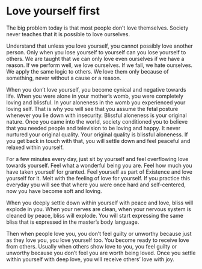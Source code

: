 # Love yourself first

The big problem today is that most people
don’t love themselves. Society never
teaches that it is possible to love ourselves.

Understand that unless you love yourself,
you cannot possibly love another person.
Only when you lose yourself to yourself
can you lose yourself to others. We are
taught that we can only love even ourselves
if we have a reason. If we perform well,
we love ourselves. If we fail, we hate
ourselves. We apply the same logic to
others. We love them only because of
something, never without a cause or a
reason.

When you don’t love yourself, you become
cynical and negative towards life. When
you were alone in your mother’s womb, you
were completely loving and blissful. In
your aloneness in the womb you
experienced your loving self. That is why
you will see that you assume the fetal
posture whenever you lie down with
insecurity. Blissful aloneness is your
original nature. Once you came into the
world, society conditioned you to believe
that you needed people and television to
be loving and happy. It never nurtured your
original quality. Your original quality is
blissful aloneness. If you get back in touch
with that, you will settle down and feel
peaceful and relaxed within yourself.

For a few minutes every day, just sit by
yourself and feel overflowing love towards
yourself. Feel what a wonderful being you
are. Feel how much you have taken
yourself for granted. Feel yourself as part
of Existence and love yourself for it. Melt
with the
feeling of
love for
yourself. If
you practice
this everyday you will see that where you
were once hard and self-centered, now you
have become soft and loving.

When you deeply settle down within
yourself with peace and love, bliss will
explode in you. When your nerves are
clean, when your nervous system is
cleaned by peace, bliss will explode. You
will start expressing the same bliss that is
expressed in the master’s body language.

Then when people love you, you don’t feel
guilty or unworthy because just as they love
you, you love yourself too. You become
ready to receive love from others. Usually
when others show love to you, you feel
guilty or unworthy because you don’t feel
you are worth being loved. Once you settle
within yourself with deep love, you will
receive others’ love with joy.
